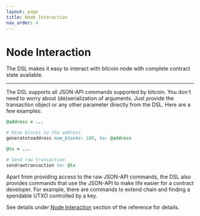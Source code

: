 ```yaml
---
layout: page
title: Node Interaction
nav_order: 4
---
```


# Node Interaction

The DSL makes it easy to interact with bitcoin node with complete
contract state available.

---

The DSL supports all JSON-API commands supported by bitcoin. You don't
need to worry about (de)serialization of arguments. Just provide the
transaction object or any other parameter directly from the DSL. Here
are a few examples:

```ruby
@address = ...

# Mine blocks to the address
generatetoaddress num_blocks: 100, to: @address

@tx = ...

# Send raw transaction
sendrawtransaction tx: @tx
```

Apart from providing access to the raw JSON-API commands, the DSL also
provides commands that use the JSON-API to make life easier for a
contract developer. For example, there are commands to extend chain
and finding a spendable UTXO controlled by a key.

See details under [Node Interaction](/reference#node-interaction)
section of the reference for details.

